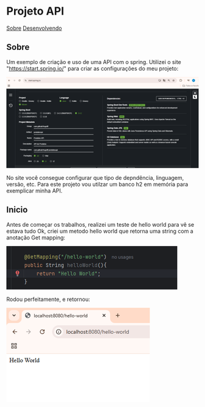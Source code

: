 # Projeto API

 [Sobre](#Sobre)
 [Desenvolvendo](#Inicio)


## Sobre

Um exemplo de criação e uso de uma API com o spring. Utilizei o site "https://start.spring.io/" para criar as configurações do meu projeto:

![imagem local](imagem_readme/start_spring.png)

No site você consegue configurar que tipo de depndência, linguagem, versão, etc. Para este projeto vou utilzar um banco h2 em memória para exemplicar minha API.

## Inicio

Antes de começar os trabalhos, realizei um teste de hello world para vê se estava tudo Ok, criei um metodo hello world que retorna uma string com a anotação Get mapping: 

![imagem local](imagem_readme/metodo_helloworld.png)

Rodou perfeitamente, e retornou: 

![imagem local](imagem_readme/helloworld.png)
